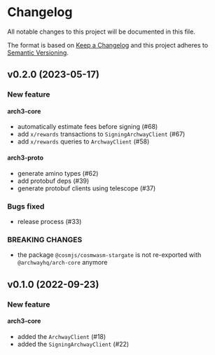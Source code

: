 # Changelog

All notable changes to this project will be documented in this file.

The format is based on [Keep a Changelog](http://keepachangelog.com/)
and this project adheres to [Semantic Versioning](http://semver.org/).

## v0.2.0 (2023-05-17)

### New feature

#### **arch3-core**

- automatically estimate fees before signing (#68)
- add `x/rewards` transactions to `SigningArchwayClient` (#67)
- add `x/rewards` queries to `ArchwayClient` (#58)

#### **arch3-proto**

- generate amino types (#62)
- add protobuf deps (#39)
- generate protobuf clients using telescope (#37)

### Bugs fixed

- release process (#33)

### BREAKING CHANGES

- the package `@cosmjs/cosmwasm-stargate` is not re-exported with
  `@archwayhq/arch-core` anymore

## v0.1.0 (2022-09-23)

### New feature

#### **arch3-core**

- added the `ArchwayClient` (#18)
- added the `SigningArchwayClient` (#22)
